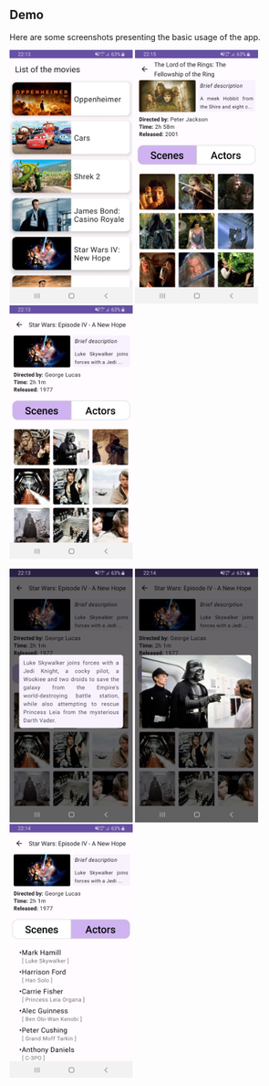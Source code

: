 ## Demo
Here are some screenshots presenting the basic usage of the app.  

<p float='left'>
  <img src='screenshots/Screenshot_1.jpg' width='216' height='444'>
  <img src='screenshots/Screenshot_2.jpg' width='216' height='444'>
  <img src='screenshots/Screenshot_3.jpg' width='216' height='444'>
</p>
<p float='left'>
  <img src='screenshots/Screenshot_4.jpg' width='216' height='444'>
  <img src='screenshots/Screenshot_5.jpg' width='216' height='444'>
  <img src='screenshots/Screenshot_6.jpg' width='216' height='444'>
</p>
